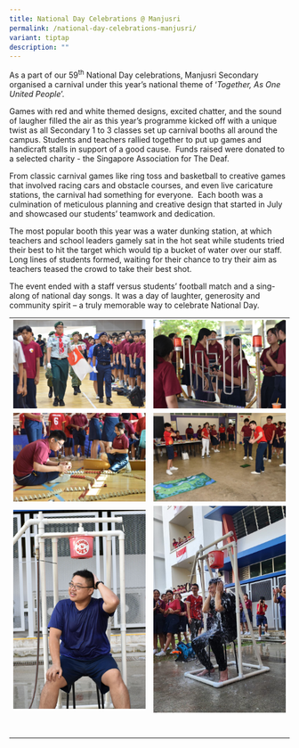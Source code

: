 ```yaml
---
title: National Day Celebrations @ Manjusri
permalink: /national-day-celebrations-manjusri/
variant: tiptap
description: ""
---
```

<p>As a part of our 59<sup>th</sup> National Day celebrations, Manjusri Secondary
organised a carnival under this year’s national theme of ‘<em>Together, As One United People</em>’.</p>
<p>Games with red and white themed designs, excited chatter, and the sound
of laugher filled the air as this year’s programme kicked off with a unique
twist as all Secondary 1 to 3 classes set up carnival booths all around
the campus. Students and teachers rallied together to put up games and
handicraft stalls in support of a good cause.&nbsp; Funds raised were donated
to a selected charity - the Singapore Association for The Deaf. &nbsp;</p>
<p>From classic carnival games like ring toss and basketball to creative
games that involved racing cars and obstacle courses, and even live caricature
stations, the carnival had something for everyone. &nbsp;Each booth was
a culmination of meticulous planning and creative design that started in
July and showcased our students’ teamwork and dedication.</p>
<p>The most popular booth this year was a water dunking station, at which
teachers and school leaders gamely sat in the hot seat while students tried
their best to hit the target which would tip a bucket of water over our
staff. Long lines of students formed, waiting for their chance to try their
aim as teachers teased the crowd to take their best shot.</p>
<p>The event ended with a staff versus students’ football match and a sing-along
of national day songs. It was a day of laughter, generosity and community
spirit – a truly memorable way to celebrate National Day.</p>
<table style="minWidth: 50px">
<colgroup>
<col>
<col>
</colgroup>
<tbody>
<tr>
<th rowspan="1" colspan="1">
<div class="isomer-image-wrapper">
<img style="width: 100%" height="auto" width="100%" alt="" src="/images/Spotlight/2024 ND Celebrate/NDP_Morning_Assembly__5_.jpg">
</div>
</th>
<th rowspan="1" colspan="1">
<div class="isomer-image-wrapper">
<img style="width: 100%" height="auto" width="100%" alt="" src="/images/Spotlight/2024 ND Celebrate/School_Carnival__133_.jpg">
</div>
</th>
</tr>
<tr>
<td rowspan="1" colspan="1">
<div class="isomer-image-wrapper">
<img style="width: 100%" height="auto" width="100%" alt="" src="/images/Spotlight/2024 ND Celebrate/School_Carnival__136_.jpg">
</div>
</td>
<td rowspan="1" colspan="1">
<div class="isomer-image-wrapper">
<img style="width: 100%" height="auto" width="100%" alt="" src="/images/Spotlight/2024 ND Celebrate/DSC_0019.jpg">
</div>
</td>
</tr>
<tr>
<td rowspan="1" colspan="1">
<div class="isomer-image-wrapper">
<img style="width: 100%" height="auto" width="100%" alt="" src="/images/Spotlight/2024 ND Celebrate/School_Carnival__13_.jpg">
</div>
</td>
<td rowspan="1" colspan="1">
<div class="isomer-image-wrapper">
<img style="width: 100%" height="auto" width="100%" alt="" src="/images/Spotlight/2024 ND Celebrate/IMG_20240808_WA0009.jpg">
</div>
</td>
</tr>
<tr>
<td rowspan="1" colspan="1">
<p></p>
</td>
<td rowspan="1" colspan="1">
<p></p>
</td>
</tr>
<tr>
<td rowspan="1" colspan="1">
<p></p>
</td>
<td rowspan="1" colspan="1">
<p></p>
</td>
</tr>
</tbody>
</table>
<p></p>